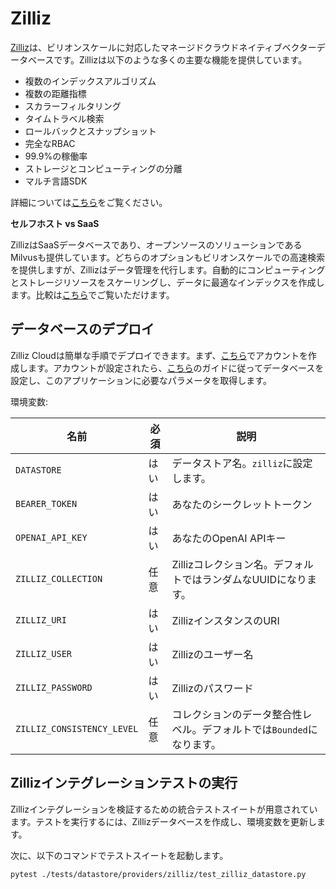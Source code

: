 # Zilliz

[Zilliz](https://zilliz.com)は、ビリオンスケールに対応したマネージドクラウドネイティブベクターデータベースです。Zillizは以下のような多くの主要な機能を提供しています。

- 複数のインデックスアルゴリズム
- 複数の距離指標
- スカラーフィルタリング
- タイムトラベル検索
- ロールバックとスナップショット
- 完全なRBAC
- 99.9%の稼働率
- ストレージとコンピューティングの分離
- マルチ言語SDK

詳細については[こちら](https://zilliz.com)をご覧ください。

**セルフホスト vs SaaS**

ZillizはSaaSデータベースであり、オープンソースのソリューションであるMilvusも提供しています。どちらのオプションもビリオンスケールでの高速検索を提供しますが、Zillizはデータ管理を代行します。自動的にコンピューティングとストレージリソースをスケーリングし、データに最適なインデックスを作成します。比較は[こちら](https://zilliz.com/doc/about_zilliz_cloud)でご覧いただけます。

## データベースのデプロイ

Zilliz Cloudは簡単な手順でデプロイできます。まず、[こちら](https://cloud.zilliz.com/signup)でアカウントを作成します。アカウントが設定されたら、[こちら](https://zilliz.com/doc/quick_start)のガイドに従ってデータベースを設定し、このアプリケーションに必要なパラメータを取得します。

環境変数:

| 名前                         | 必須 | 説明                                      |
|----------------------------|----|-----------------------------------------|
| `DATASTORE`                | はい | データストア名。`zilliz`に設定します。                 |
| `BEARER_TOKEN`             | はい | あなたのシークレットトークン                          |
| `OPENAI_API_KEY`           | はい | あなたのOpenAI APIキー                        |
| `ZILLIZ_COLLECTION`        | 任意 | Zillizコレクション名。デフォルトではランダムなUUIDになります。    |
| `ZILLIZ_URI`               | はい | ZillizインスタンスのURI                        |
| `ZILLIZ_USER`              | はい | Zillizのユーザー名                            |
| `ZILLIZ_PASSWORD`          | はい | Zillizのパスワード                            |
| `ZILLIZ_CONSISTENCY_LEVEL` | 任意 | コレクションのデータ整合性レベル。デフォルトでは`Bounded`になります。 |

## Zillizインテグレーションテストの実行

Zillizインテグレーションを検証するための統合テストスイートが用意されています。テストを実行するには、Zillizデータベースを作成し、環境変数を更新します。

次に、以下のコマンドでテストスイートを起動します。

```bash
pytest ./tests/datastore/providers/zilliz/test_zilliz_datastore.py
```
